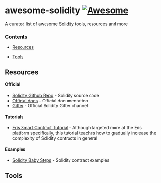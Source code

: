 # awesome-solidity [![Awesome](https://cdn.rawgit.com/sindresorhus/awesome/d7305f38d29fed78fa85652e3a63e154dd8e8829/media/badge.svg)](https://github.com/sindresorhus/awesome)

A curated list of awesome [Solidity](https://en.wikipedia.org/wiki/Solidity) tools, resources and more

### Contents

- [Resources](#resources)

- [Tools](#tools)


## Resources
#### Official
- [Solidity Github Repo](https://github.com/ethereum/solidity/) - Solidity source code
- [Official docs](http://solidity.readthedocs.io/en/latest/) - Official documentation
- [Gitter](https://gitter.im/ethereum/solidity/) - Official Solidity Gitter channel

#### Tutorials
- [Eris Smart Contract Tutorial](https://docs.erisindustries.com/tutorials/solidity/solidity-1/) - Although targeted more at the Eris platform specifically, this tutorial teaches how to gradually increase the complexity of Solidity contracts in general

#### Examples
- [Solidity Baby Steps](https://github.com/fivedogit/solidity-baby-steps) - Solidity contract examples


## Tools

